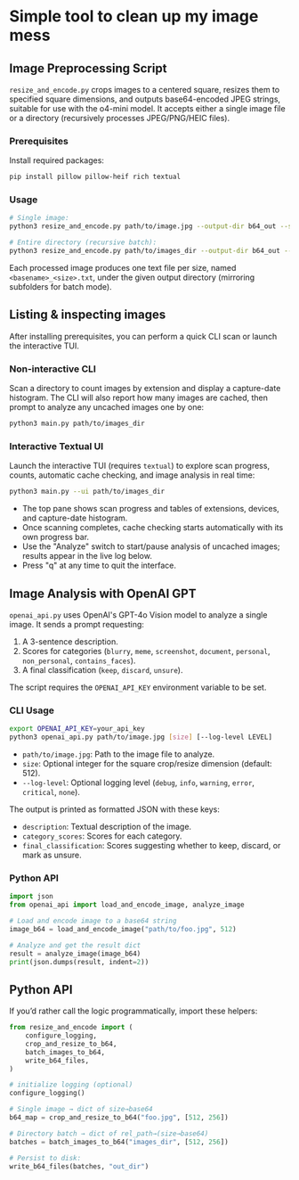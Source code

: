 # Simple tool to clean up my image mess

## Image Preprocessing Script

`resize_and_encode.py` crops images to a centered square, resizes them to specified square dimensions, and outputs base64-encoded JPEG strings, suitable for use with the o4-mini model. It accepts either a single image file or a directory (recursively processes JPEG/PNG/HEIC files).

### Prerequisites

Install required packages:

```bash
pip install pillow pillow-heif rich textual
```

### Usage

```bash
# Single image:
python3 resize_and_encode.py path/to/image.jpg --output-dir b64_out --sizes 512 256

# Entire directory (recursive batch):
python3 resize_and_encode.py path/to/images_dir --output-dir b64_out --sizes 512 256
```

Each processed image produces one text file per size, named `<basename>_<size>.txt`, under the given output directory (mirroring subfolders for batch mode).

## Listing & inspecting images

After installing prerequisites, you can perform a quick CLI scan or launch the interactive TUI.

### Non-interactive CLI

Scan a directory to count images by extension and display a capture-date histogram.
The CLI will also report how many images are cached, then prompt to analyze any uncached images one by one:

```bash
python3 main.py path/to/images_dir
```

### Interactive Textual UI

Launch the interactive TUI (requires `textual`) to explore scan progress, counts, automatic cache checking, and image analysis in real time:

```bash
python3 main.py --ui path/to/images_dir
```

- The top pane shows scan progress and tables of extensions, devices, and capture-date histogram.
- Once scanning completes, cache checking starts automatically with its own progress bar.
- Use the "Analyze" switch to start/pause analysis of uncached images; results appear in the live log below.
- Press "q" at any time to quit the interface.

## Image Analysis with OpenAI GPT

`openai_api.py` uses OpenAI's GPT-4o Vision model to analyze a single image. It sends a prompt requesting:
1. A 3-sentence description.
2. Scores for categories (`blurry`, `meme`, `screenshot`, `document`, `personal`, `non_personal`, `contains_faces`).
3. A final classification (`keep`, `discard`, `unsure`).

The script requires the `OPENAI_API_KEY` environment variable to be set.

### CLI Usage
```bash
export OPENAI_API_KEY=your_api_key
python3 openai_api.py path/to/image.jpg [size] [--log-level LEVEL]
```
- `path/to/image.jpg`: Path to the image file to analyze.
- `size`: Optional integer for the square crop/resize dimension (default: 512).
- `--log-level`: Optional logging level (`debug`, `info`, `warning`, `error`, `critical`, `none`).

The output is printed as formatted JSON with these keys:
- `description`: Textual description of the image.
- `category_scores`: Scores for each category.
- `final_classification`: Scores suggesting whether to keep, discard, or mark as unsure.

### Python API
```python
import json
from openai_api import load_and_encode_image, analyze_image

# Load and encode image to a base64 string
image_b64 = load_and_encode_image("path/to/foo.jpg", 512)

# Analyze and get the result dict
result = analyze_image(image_b64)
print(json.dumps(result, indent=2))
```

## Python API

If you’d rather call the logic programmatically, import these helpers:

```python
from resize_and_encode import (
    configure_logging,
    crop_and_resize_to_b64,
    batch_images_to_b64,
    write_b64_files,
)

# initialize logging (optional)
configure_logging()

# Single image → dict of size→base64
b64_map = crop_and_resize_to_b64("foo.jpg", [512, 256])

# Directory batch → dict of rel_path→(size→base64)
batches = batch_images_to_b64("images_dir", [512, 256])

# Persist to disk:
write_b64_files(batches, "out_dir")
```
